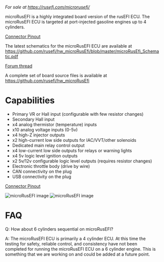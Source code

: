 *For sale at https://rusefi.com/microrusefi/*


microRusEFI is a highly integrated board version of the rusEFI ECU. The microRusEFI ECU is targeted at port-injected
gasoline engines up to 4 cylinders. 

[Connector Pinout](Hardware_microRusEfi_wiring)

The latest schematics for the microRusEFI ECU are available at https://github.com/rusefi/hw_microRusEfi/blob/master/microRusEfi_Schematic.pdf

[Forum thread](https://rusefi.com/forum/viewtopic.php?f=4&t=1538)

A complete set of board source files is available at https://github.com/rusefi/hw_microRusEfi

# Capabilities
* Primary VR or Hall input (configurable with few resistor changes)
* Secondary Hall input
* x4 analog thermistor (temperature) inputs
* x10 analog voltage inputs (0-5v)
* x4 high-Z injector outputs
* x2 high-current low side outputs for IAC/VVT/other solenoids
* Dedicated main relay control output 
* x4 low-current low side outputs for relays or warning lights 
* x4 5v logic level ignition outputs
* x2 5v/12v configurable logic level outputs (requires resistor changes)
* Electronic throttle body (drive by wire)
* CAN connectivity on the plug
* USB connectivity on the plug 

[Connector Pinout](Hardware_microRusEfi_wiring)


![microRusEFI image](https://user-images.githubusercontent.com/5051341/80747087-806e9d00-8ae8-11ea-983e-330dfc6e3015.jpg)
![microRusEFI image](https://user-images.githubusercontent.com/5051341/80747096-849aba80-8ae8-11ea-862c-d124ef75f06a.jpg)

# FAQ

Q: How about 6 cylinders sequential on microRusEFI?

A: The microRusEFI ECU is primarily a 4 cylinder ECU. At this time the testing for safety, reliable control, and consistency have not been completed for running the microRusEFI ECU on a 6 cylinder engine. This is something that we are working on and could be added at a future point. 
